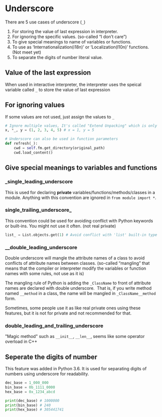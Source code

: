 # Underscore
There are 5 use cases of underscore (`_`)
1. For storing the value of last expression in interpreter.
2. For ignoring the specific values. (so-called “I don’t care”)
3. To give special meanings to name of variables or functions.
4. To use as ‘Internationalization(i18n)’ or ‘Localization(l10n)’ functions. (Not meet yet)
5. To separate the digits of number literal value.

## Value of the last expression
When used in interactive interpreter, the interpreter uses the speical variable called `_` to store the value of last expression

## For ignoring values
If some values are not used, just assign the values to `_`
```python
# Ignore multiple values, It's called "Extend Unpacking" which is only available in python 3.x
x, *_, y = (1, 2, 3, 4, 5) # x = 1, y = 5

# Underscore can also be used in function parameters
def refresh(_):
    cwd = self.fm.get_directory(original_path)
    cwd.load_content()
```

## Give special meanings to variables and functions

### _single_leading_underscore
This is used for declaring **private** variables/functions/methods/classes in a module. 
Anything with this convention are ignored in `from module import *`. 

### single_trailing_underscore_
This convention could be used for avoiding conflict with Python keywords or built-ins. You might not use it often. (not real private)
```python
list_ = List.objects.get(1) # Avoid conflict with 'list' built-in type
```
### __double_leading_underscore
Double underscore will mangle the attribute names of a class to avoid conflicts of attribute names between classes. 
(so-called “mangling” that means that the compiler or interpreter modify the variables or function names with some rules, not use as it is) 

The mangling rule of Python is adding the `_ClassName` to front of attribute names are declared with double underscore. 
That is, if you write method named `__method` in a class, the name will be mangled in `_ClassName__method` form.

Sometimes, some people use it as like real private ones using these features, but it is not for private and not recommended for that.

### __double_leading_and_trailing_underscore__
"Magic method" such as `__init__`, `__len__`, seems like some operator overload in C++

## Seperate the digits of number
This feature was added in Python 3.6. It is used for separating digits of numbers using underscore for readability.
```python
dec_base = 1_000_000
bin_base = 0b_1111_0000
hex_base = 0x_1234_abcd

print(dec_base) # 1000000
print(bin_base) # 240
print(hex_base) # 305441741
```
